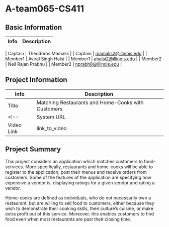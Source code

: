 # A-team065-CS411

## Basic Information

|   Info      |        Description     |
| ----------- | ---------------------- |

<!-- | TeamID      |        Team-065        |
| TeamName    |         CS411          | -->

| Captain     | Theodoros Mamalis      |
| Captain     | mamalis2@illinois.edu  |
| Member1     |  Aviral Singh Halsi    |
| Member1     |  ahalsi2@illinois.edu  |
| Member2     |   Neil Rajan Prabhu    |
| Member2     |   nprabh8@illinois.edu |
<!-- | Member3     |        |
| Member3     |    | -->

## Project Information

|   Info      |        Description     |
| ----------- | ---------------------- |
|  Title      |       Matching Restaurants and Home-Cooks with Customers  |
<!-- | System URL  |      link_to_system    |
| Video Link  |      link_to_video     | -->

## Project Summary

This project considers an application which matches customers to food-services. More specifically, restaurants and home-cooks will be able to register to the application, post their menus and receive orders from customers. Some of the features of the application are specifying how expensive a vendor is, displaying ratings for a given vendor and rating a vendor.

Home-cooks are defined as individuals, who do not necessarily own a restaurant, but are willing to sell food to customers, either because they wish to demonstrate their cooking skills, their culture’s cuisine, or make extra profit out of this service. Moreover, this enables customers to find food even when most restaurants are past their closing time.
